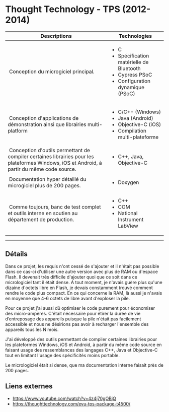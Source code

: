 # Thought Technology - TPS (2012-2014)

| Descriptions | Technologies |
|--------------|--------------|
| Conception du microgiciel principal. | <ul><li>C</li><li>Spécification matérielle de Bluetooth</li><li>Cypress PSoC</li><li>Configuration dynamique (PSoC)</li></ul>|
| Conception d'applications de démonstration ainsi que librairies multi-platform | <ul><li>C/C++ (Windows)</li><li>Java (Android)</li><li>Objective-C (iOS)</li><li>Compilation multi-plateforme</li></ul> |
|  Conception d'outils permettant de compiler certaines librairies pour les plateformes Windows, iOS et Android, à partir du même code source. | <ul><li>C++, Java, Objective-C</li></ul> |
| Documentation hyper détaillé du microgiciel plus de 200 pages. | <ul><li>Doxygen</li></ul> |
| Comme toujours, banc de test complet et outils interne en soutien au département de production. | <ul><li>C++</li><li>COM</li><li>National Instrument LabView</li></ul> |

---------------------------------------------------------------------------------------------------------------------

## Détails

Dans ce projet, les requis n'ont cessé de s'ajouter et il n'était pas possible dans ce cas-ci d'utiliser une autre version avec plus de RAM ou d'espace Flash. Il devenait très difficile d'ajouter quoi que ce soit dans ce micrologiciel tant il était dense. À tout moment, je n'avais guère plus qu'une dizaine d'octets libre en Flash, je devais constamment trouvé comment rendre le code plus compact. En ce qui concerne la RAM, là aussi je n'avais en moyenne que 4-6 octets de libre avant d'exploser la pile.

Pour ce projet j'ai aussi dû optimiser le code purement pour économiser des micro-ampères. C'était nécessaire pour étirer la durée de vie d’entreposage des appareils puisque la pile n'était pas facilement accessible et nous ne désirions pas avoir à recharger l'ensemble des appareils tous les N mois.

J'ai développé des outils permettant de compiler certaines librairies pour les plateformes Windows, iOS et Android, à partir du même code source en faisant usage des ressemblances des langages C++, Java et Objective-C tout en limitant l'usage des spécificités moins portable.

Le micrologiciel était si dense, que ma documentation interne faisait près de 200 pages.

## Liens externes

* https://www.youtube.com/watch?v=4z4j70gOBjQ
* https://thoughttechnology.com/evu-tps-package-t4500/